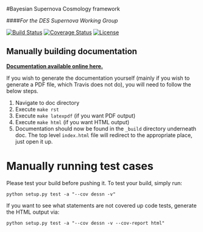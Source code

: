 #Bayesian Supernova Cosmology framework

####*For the DES Supernova Working Group*

[![Build Status](https://travis-ci.org/dessn/sn-bhm.svg?style=flat&branch=master)](https://travis-ci.org/dessn/sn-bhm)
[![Coverage Status](https://coveralls.io/repos/github/dessn/sn-bhm/badge.svg?branch=master)](https://coveralls.io/github/dessn/sn-bhm?branch=master)
[![License](http://img.shields.io/badge/license-MIT-blue.svg?style=flat)](https://github.com/dessn/abc/blob/master/LICENSE)

## Manually building documentation

[**Documentation available online here.**](https://dessn.github.io/sn-doc)

If you wish to generate the documentation yourself (mainly if you wish to generate
a PDF file, which Travis does not do), you will need to follow the below steps.

1. Navigate to doc directory
2. Execute `make rst`
3. Execute `make latexpdf` (if you want PDF output)
4. Execute `make html` (if you want HTML output)
5. Documentation should now be found in the `_build` directory underneath doc.
   The top level `index.html` file will redirect to the appropriate place, just open it up.

# Manually running test cases

Please test your build before pushing it. To test your build, simply run:

`python setup.py test -a "--cov dessn -v"`

If you want to see what statements are not covered up code tests,
generate the HTML output via:

`python setup.py test -a "--cov dessn -v --cov-report html"`